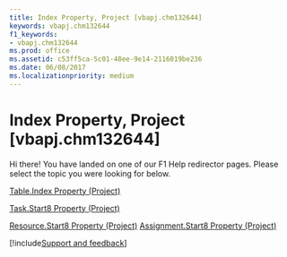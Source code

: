```yaml
---
title: Index Property, Project [vbapj.chm132644]
keywords: vbapj.chm132644
f1_keywords:
- vbapj.chm132644
ms.prod: office
ms.assetid: c53ff5ca-5c01-48ee-9e14-2116019be236
ms.date: 06/08/2017
ms.localizationpriority: medium
---
```



# Index Property, Project [vbapj.chm132644]

Hi there! You have landed on one of our F1 Help redirector pages. Please select the topic you were looking for below.

[Table.Index Property (Project)](https://msdn.microsoft.com/library/f216af60-856b-883d-f91f-43f52a3808bf%28Office.15%29.aspx)

[Task.Start8 Property (Project)](https://msdn.microsoft.com/library/40db83b7-6c0f-f952-e94d-6e32f20943a4%28Office.15%29.aspx)

[Resource.Start8 Property (Project)](https://msdn.microsoft.com/library/cc5468ba-efa5-c54b-7a34-992f982d232c%28Office.15%29.aspx)
[Assignment.Start8 Property (Project)](https://msdn.microsoft.com/library/f6f2dc3d-bc59-cbf5-8cb7-e0604e974e83%28Office.15%29.aspx)

[!include[Support and feedback](~/includes/feedback-boilerplate.md)]